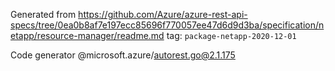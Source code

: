 Generated from https://github.com/Azure/azure-rest-api-specs/tree/0ea0b8af7e197ecc85696f770057ee47d6d9d3ba/specification/netapp/resource-manager/readme.md tag: `package-netapp-2020-12-01`

Code generator @microsoft.azure/autorest.go@2.1.175


